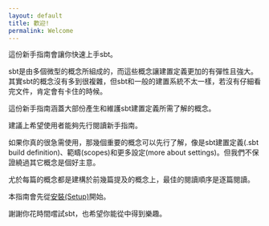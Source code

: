 ```yaml
---
layout: default
title: 歡迎!
permalink: Welcome
---
```


這份新手指南會讓你快速上手sbt。

sbt是由多個微型的概念所組成的，而這些概念讓建置定義更加的有彈性且強大。其實sbt的概念沒有多到很複雜，但sbt和一般的建置系統不太一樣，若沒有仔細看完文件，肯定會有卡住的時候。

這份新手指南涵蓋大部份產生和維護sbt建置定義所需了解的概念。

建議上希望使用者能夠先行閱讀新手指南。

如果你真的很急需使用，那幾個重要的概念可以先行了解，像是sbt建置定義(.sbt build definition)、範疇(scopes)和更多設定(more about settings)。但我們不保證繞過其它概念是個好主意。

尤於每篇的概念都是建構於前幾篇提及的概念上，最佳的閱讀順序是逐篇閱讀。

本指南會先從[安裝(Setup)][1001]開始。

謝謝你花時間嚐試sbt，也希望你能從中得到樂趣。

[1001]: 2013-06-29-Setup.markdown "Setup"